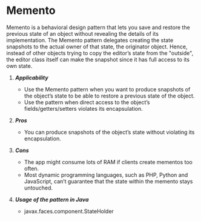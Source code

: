 # Memento

Memento is a behavioral design pattern that lets you save and restore the previous state of an object without revealing the details of its implementation.
The Memento pattern delegates creating the state snapshots to the actual owner of that state, the originator object.
Hence, instead of other objects trying to copy the editor’s state from the "outside", the editor class itself can make the snapshot since it has full access to its own state.

1. ___Applicability___
    * Use the Memento pattern when you want to produce snapshots of the object’s state to be able to restore a previous state of the object.
    * Use the pattern when direct access to the object’s fields/getters/setters violates its encapsulation.

2. ___Pros___
    * You can produce snapshots of the object’s state without violating its encapsulation.

3. ___Cons___
    * The app might consume lots of RAM if clients create mementos too often.
    * Most dynamic programming languages, such as PHP, Python and JavaScript, can’t guarantee that the state within the memento stays untouched.

4. ___Usage of the pattern in Java___
    * javax.faces.component.StateHolder